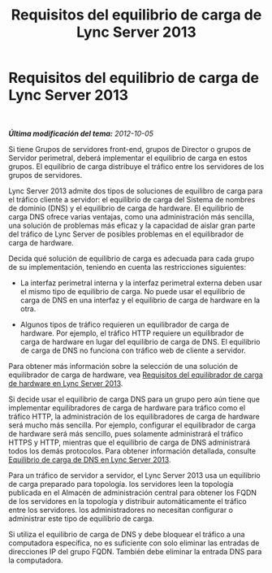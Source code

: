 ﻿---
title: Requisitos del equilibrio de carga de Lync Server 2013
TOCTitle: Requisitos del equilibrio de carga de Lync Server 2013
ms:assetid: 84489328-64a4-486c-9384-a3e5c8ed9c8b
ms:mtpsurl: https://technet.microsoft.com/es-es/library/Gg615011(v=OCS.15)
ms:contentKeyID: 48275885
ms.date: 01/07/2017
mtps_version: v=OCS.15
ms.translationtype: HT
---

# Requisitos del equilibrio de carga de Lync Server 2013

 

_**Última modificación del tema:** 2012-10-05_

Si tiene Grupos de servidores front-end, grupos de Director o grupos de Servidor perimetral, deberá implementar el equilibrio de carga en estos grupos. El equilibrio de carga distribuye el tráfico entre los servidores de los grupos de servidores.

Lync Server 2013 admite dos tipos de soluciones de equilibro de carga para el tráfico cliente a servidor: el equilibrio de carga del Sistema de nombres de dominio (DNS) y el equilibrio de carga de hardware. El equilibrio de carga DNS ofrece varias ventajas, como una administración más sencilla, una solución de problemas más eficaz y la capacidad de aislar gran parte del tráfico de Lync Server de posibles problemas en el equilibrador de carga de hardware.

Decida qué solución de equilibrio de carga es adecuada para cada grupo de su implementación, teniendo en cuenta las restricciones siguientes:

  - La interfaz perimetral interna y la interfaz perimetral externa deben usar el mismo tipo de equilibrio de carga. No puede usar el equilibrio de carga de DNS en una interfaz y el equilibrio de carga de hardware en la otra.

  - Algunos tipos de tráfico requieren un equilibrador de carga de hardware. Por ejemplo, el tráfico HTTP requiere un equilibrador de carga de hardware en lugar del equilibrio de carga de DNS. El equilibrio de carga de DNS no funciona con tráfico web de cliente a servidor.

Para obtener más información sobre la selección de una solución de equilibrador de carga de hardware, vea [Requisitos del equilibrador de carga de hardware en Lync Server 2013](lync-server-2013-hardware-load-balancer-requirements.md).

Si decide usar el equilibrio de carga DNS para un grupo pero aún tiene que implementar equilibradores de carga de hardware para tráfico como el tráfico HTTP, la administración de los equilibradores de carga de hardware será mucho más sencilla. Por ejemplo, configurar el equilibrador de carga de hardware será más sencillo, pues solamente administrará el tráfico HTTPS y HTTP, mientras que el equilibrio de carga de DNS administrará todos los demás protocolos. Para obtener información detallada, consulte [Equilibrio de carga de DNS en Lync Server 2013](lync-server-2013-dns-load-balancing.md).

Para un tráfico de servidor a servidor, el Lync Server 2013 usa un equilibrio de carga preparado para topología. los servidores leen la topología publicada en el Almacén de administración central para obtener los FQDN de los servidores en la topología y distribuir automáticamente el tráfico entre los servidores. los administradores no necesitan configurar o administrar este tipo de equilibrio de carga.

Si utiliza el equilibrio de carga de DNS y debe bloquear el tráfico a una computadora específica, no es suficiente con solo eliminar las entradas de direcciones IP del grupo FQDN. También debe eliminar la entrada DNS para la computadora.


